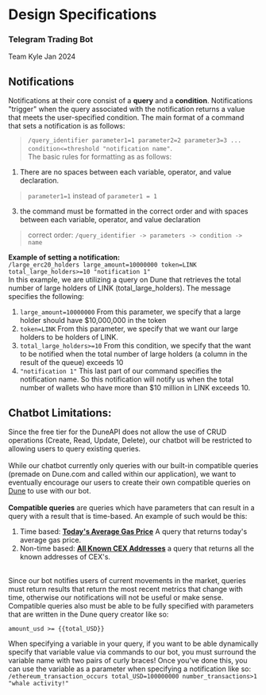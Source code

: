 # Design Specifications

### Telegram Trading Bot

Team Kyle Jan 2024

## Notifications
Notifications at their core consist of a **query** and a **condition**. Notifications "trigger" when the query associated with the notification returns a value that meets the user-specified condition. The main format of a command that sets a notification is as follows: 
> ```/query_identifier parameter1=1 parameter2=2 parameter3=3 ... condition<=threshold "notification name"```.<br/>
The basic rules for formatting as as follows:
1. There are no spaces between each variable, operator, and value declaration.
> ```parameter1=1``` instead of ```parameter1 = 1```
3. the command must be formatted in the correct order and with spaces between each variable, operator, and value declaration
> correct order: ```/query_identifier -> parameters -> condition -> name```

**Example of setting a notification:** <br/>
``` /large_erc20_holders large_amount=10000000 token=LINK total_large_holders>=10 "notification 1" ```<br/>
In this example, we are utilizing a query on Dune that retrieves the total number of large holders of LINK (total_large_holders). The message specifies the following:
1. ```large_amount=10000000``` From this parameter, we specify that a large holder should have $10,000,000 in the token
2. ```token=LINK``` From this parameter, we specify that we want our large holders to be holders of LINK.
3. ```total_large_holders>=10``` From this condition, we specify that the want to be notified when the total number of large holders (a column in the result of the queue) exceeds 10
4. ```"notification 1"``` This last part of our command specifies the notification name.
So this notification will notify us when the total number of wallets who have more than $10 million in LINK exceeds 10.

## Chatbot Limitations:
Since the free tier for the DuneAPI does not allow the use of CRUD operations (Create, Read, Update, Delete), our chatbot will be restricted to allowing users to query existing queries. 
<br/>
<br/>
While our chatbot currently only queries with our built-in compatible queries (premade on Dune.com and called within our application), we want to eventually encourage our users to create their own compatible queries on [Dune](https://dune.com/browse/queries) to use with our bot.
<br/>
<br/>
**Compatible queries** are queries which have parameters that can result in a query with a result that is time-based. An example of such would be this:
<br/>
1. Time based: [**Today's Average Gas Price**](https://dune.com/queries/3429830) A query that returns today's average gas price.
2. Non-time based: [**All Known CEX Addresses**](https://dune.com/queries/3237025) a query that returns all the known addresses of CEX's.
<br/>
Since our bot notifies users of current movements in the market, queries must return results that return the most recent metrics that change with time, otherwise our notifications will not be useful or make sense.
<br/>
Compatible queries also must be able to be fully specified with parameters that are written in the Dune query creator like so:

```
amount_usd >= {{total_USD}}
```
When specifying a variable in your query, if you want to be able dynamically specify that variable value via commands to our bot, you must surround the variable name with two pairs of curly braces! Once you've done this, you can use the variable as a parameter when specifying a notification like so:<br/>
```/ethereum_transaction_occurs total_USD=100000000 number_transactions>1 "whale activity!"```
